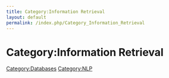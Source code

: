 ```yaml
---
title: Category:Information Retrieval
layout: default
permalink: /index.php/Category_Information_Retrieval
---
```


# Category:Information Retrieval

[Category:Databases](Category_Databases)
[Category:NLP](Category_NLP)
